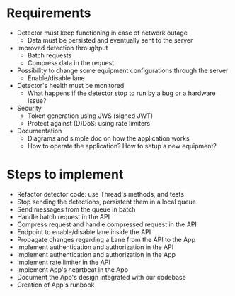 # Requirements

- Detector must keep functioning in case of network outage
  - Data must be persisted and eventually sent to the server
- Improved detection throughput
  - Batch requests
  - Compress data in the request
- Possibility to change some equipment configurations through the server
  - Enable/disable lane
- Detector's health must be monitored
  - What happens if the detector stop to run by a bug or a hardware issue?
- Security
  - Token generation using JWS (signed JWT)
  - Protect against (D)DoS: using rate limiters
- Documentation
  - Diagrams and simple doc on how the application works
  - How to operate the application? How to setup a new equipment?

# Steps to implement

- Refactor detector code: use Thread's methods, and tests
- Stop sending the detections, persistent them in a local queue
- Send messages from the queue in batch
- Handle batch request in the API
- Compress request and handle compressed request in the API
- Endpoint to enable/disable lane inside the API
- Propagate changes regarding a Lane from the API to the App
- Implement authentication and authorization in the API
- Implement authentication and authorization in the App
- Implement rate limiter in the API
- Implement App's heartbeat in the App
- Document the App's design integrated with our codebase
- Creation of App's runbook